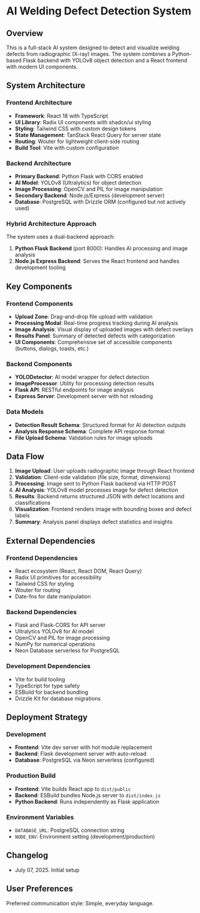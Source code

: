 # AI Welding Defect Detection System

## Overview

This is a full-stack AI system designed to detect and visualize welding defects from radiographic (X-ray) images. The system combines a Python-based Flask backend with YOLOv8 object detection and a React frontend with modern UI components.

## System Architecture

### Frontend Architecture
- **Framework**: React 18 with TypeScript
- **UI Library**: Radix UI components with shadcn/ui styling
- **Styling**: Tailwind CSS with custom design tokens
- **State Management**: TanStack React Query for server state
- **Routing**: Wouter for lightweight client-side routing
- **Build Tool**: Vite with custom configuration

### Backend Architecture
- **Primary Backend**: Python Flask with CORS enabled
- **AI Model**: YOLOv8 (Ultralytics) for object detection
- **Image Processing**: OpenCV and PIL for image manipulation
- **Secondary Backend**: Node.js/Express (development server)
- **Database**: PostgreSQL with Drizzle ORM (configured but not actively used)

### Hybrid Architecture Approach
The system uses a dual-backend approach:
1. **Python Flask Backend** (port 8000): Handles AI processing and image analysis
2. **Node.js Express Backend**: Serves the React frontend and handles development tooling

## Key Components

### Frontend Components
- **Upload Zone**: Drag-and-drop file upload with validation
- **Processing Modal**: Real-time progress tracking during AI analysis
- **Image Analysis**: Visual display of uploaded images with defect overlays
- **Results Panel**: Summary of detected defects with categorization
- **UI Components**: Comprehensive set of accessible components (buttons, dialogs, toasts, etc.)

### Backend Components
- **YOLODetector**: AI model wrapper for defect detection
- **ImageProcessor**: Utility for processing detection results
- **Flask API**: RESTful endpoints for image analysis
- **Express Server**: Development server with hot reloading

### Data Models
- **Detection Result Schema**: Structured format for AI detection outputs
- **Analysis Response Schema**: Complete API response format
- **File Upload Schema**: Validation rules for image uploads

## Data Flow

1. **Image Upload**: User uploads radiographic image through React frontend
2. **Validation**: Client-side validation (file size, format, dimensions)
3. **Processing**: Image sent to Python Flask backend via HTTP POST
4. **AI Analysis**: YOLOv8 model processes image for defect detection
5. **Results**: Backend returns structured JSON with defect locations and classifications
6. **Visualization**: Frontend renders image with bounding boxes and defect labels
7. **Summary**: Analysis panel displays defect statistics and insights

## External Dependencies

### Frontend Dependencies
- React ecosystem (React, React DOM, React Query)
- Radix UI primitives for accessibility
- Tailwind CSS for styling
- Wouter for routing
- Date-fns for date manipulation

### Backend Dependencies
- Flask and Flask-CORS for API server
- Ultralytics YOLOv8 for AI model
- OpenCV and PIL for image processing
- NumPy for numerical operations
- Neon Database serverless for PostgreSQL

### Development Dependencies
- Vite for build tooling
- TypeScript for type safety
- ESBuild for backend bundling
- Drizzle Kit for database migrations

## Deployment Strategy

### Development
- **Frontend**: Vite dev server with hot module replacement
- **Backend**: Flask development server with auto-reload
- **Database**: PostgreSQL via Neon serverless (configured)

### Production Build
- **Frontend**: Vite builds React app to `dist/public`
- **Backend**: ESBuild bundles Node.js server to `dist/index.js`
- **Python Backend**: Runs independently as Flask application

### Environment Variables
- `DATABASE_URL`: PostgreSQL connection string
- `NODE_ENV`: Environment setting (development/production)

## Changelog

- July 07, 2025. Initial setup

## User Preferences

Preferred communication style: Simple, everyday language.